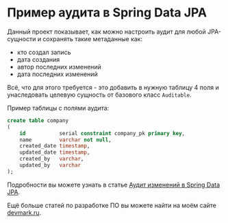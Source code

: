 # Пример аудита в Spring Data JPA
Данный проект показывает, как можно настроить аудит для любой JPA-сущности и сохранять такие метаданные как:
* кто создал запись
* дата создания
* автор последних изменений
* дата последних изменений

Всё, что для этого требуется - это добавить в нужную таблицу 4 поля и унаследовать целевую сущность от базового класс `Auditable`.

Пример таблицы с полями аудита:

```sql
create table company
(
    id           serial constraint company_pk primary key,
    name         varchar not null,
    created_date timestamp,
    updated_date timestamp,
    created_by   varchar,
    updated_by   varchar
);
```

Подробности вы можете узнать в статье [Аудит изменений в Spring Data JPA](https://devmark.ru/article/spring-data-audit-example).

Ещё больше статей по разработке ПО вы можете найти на моём сайте [devmark.ru](https://devmark.ru).